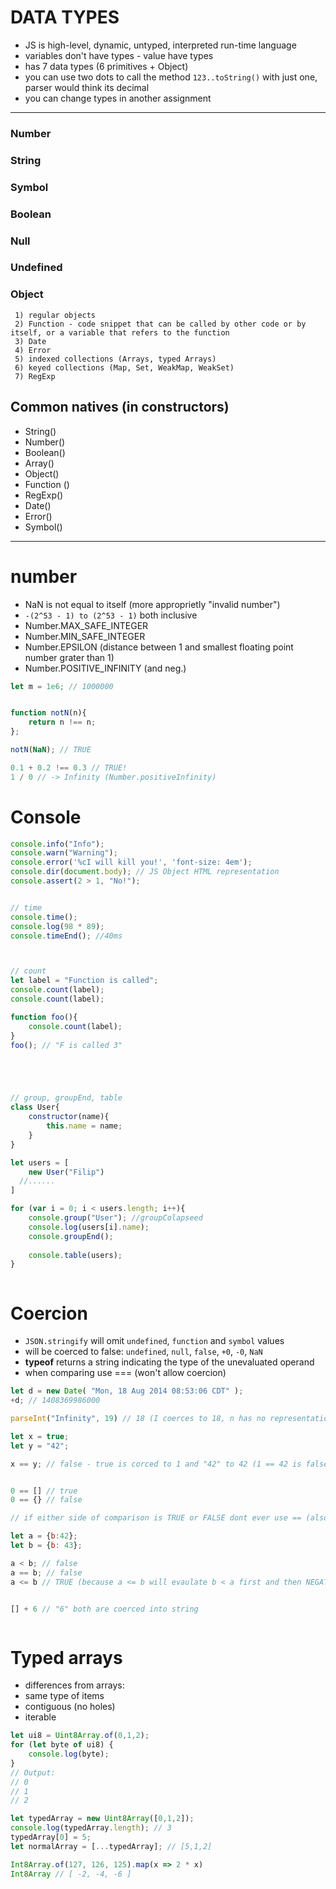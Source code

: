# DATA TYPES
* JS is high-level, dynamic, untyped, interpreted run-time language  
* variables don't have types - value have types  
* has 7 data types (6 primitives + Object)
* you can use two dots to call the method ``` 123..toString() ``` with just one, parser would think its decimal
* you can change types in another assignment
----------------------------------------------------------------------------------------
### Number 
### String
### Symbol
### Boolean 
### Null  
### Undefined

### Object  
     1) regular objects  
     2) Function - code snippet that can be called by other code or by itself, or a variable that refers to the function  
     3) Date  
     4) Error  
     5) indexed collections (Arrays, typed Arrays)  
     6) keyed collections (Map, Set, WeakMap, WeakSet)  
     7) RegExp  




## Common natives (in constructors)
* String()
* Number()
* Boolean()
* Array()
* Object()
* Function ()
* RegExp()
* Date()
* Error()
* Symbol()
----------------------------------------------------------------------------------------

# number
* NaN is not equal to itself (more approprietly "invalid number")
* ```-(2^53 - 1) to (2^53 - 1)``` both inclusive
* Number.MAX_SAFE_INTEGER  
* Number.MIN_SAFE_INTEGER
* Number.EPSILON (distance between 1 and smallest floating point number grater than 1)
* Number.POSITIVE_INFINITY (and neg.)


```js
let m = 1e6; // 1000000


function notN(n){
    return n !== n;
};

notN(NaN); // TRUE

0.1 + 0.2 !== 0.3 // TRUE!
1 / 0 // -> Infinity (Number.positiveInfinity)
```





# Console
```js
console.info("Info");
console.warn("Warning");
console.error('%cI will kill you!', 'font-size: 4em');
console.dir(document.body); // JS Object HTML representation
console.assert(2 > 1, "No!");


// time
console.time();
console.log(98 * 89);
console.timeEnd(); //40ms



// count
let label = "Function is called";
console.count(label);
console.count(label);

function foo(){
    console.count(label);
}
foo(); // "F is called 3"





// group, groupEnd, table
class User{
    constructor(name){
        this.name = name;
    }
}

let users = [
    new User("Filip")
  //......
]

for (var i = 0; i < users.length; i++){
    console.group("User"); //groupColapseed
    console.log(users[i].name);
    console.groupEnd();
    
    console.table(users);
}



```


# Coercion


* ```JSON.stringify``` will omit ```undefined```, ```function``` and ```symbol``` values
* will be coerced to false: ```undefined```, ```null```, ```false```, ```+0```, ```-0```, ```NaN```
* **typeof** returns a string indicating the type of the unevaluated operand
* when comparing use === (won't allow coercion)




```js
let d = new Date( "Mon, 18 Aug 2014 08:53:06 CDT" );
+d; // 1408369986000
```

```js
parseInt("Infinity", 19) // 18 (I coerces to 18, n has no representation and parsing stops)

let x = true;
let y = "42";

x == y; // false - true is corced to 1 and "42" to 42 (1 == 42 is false)


0 == [] // true
0 == {} // false

// if either side of comparison is TRUE or FALSE dont ever use == (also [], "", 0)

let a = {b:42};
let b = {b: 43};

a < b; // false
a == b; // false
a <= b // TRUE (because a <= b will evaulate b < a first and then NEGATE the result)


[] + 6 // "6" both are coerced into string



```

# Typed arrays
* differences from arrays:
* same type of items 
* contiguous (no holes)
* iterable

```javascript
let ui8 = Uint8Array.of(0,1,2);
for (let byte of ui8) {
    console.log(byte);
}
// Output:
// 0
// 1
// 2
```


```js
let typedArray = new Uint8Array([0,1,2]);
console.log(typedArray.length); // 3
typedArray[0] = 5;
let normalArray = [...typedArray]; // [5,1,2]
```



```js
Int8Array.of(127, 126, 125).map(x => 2 * x)
Int8Array // [ -2, -4, -6 ]
```

